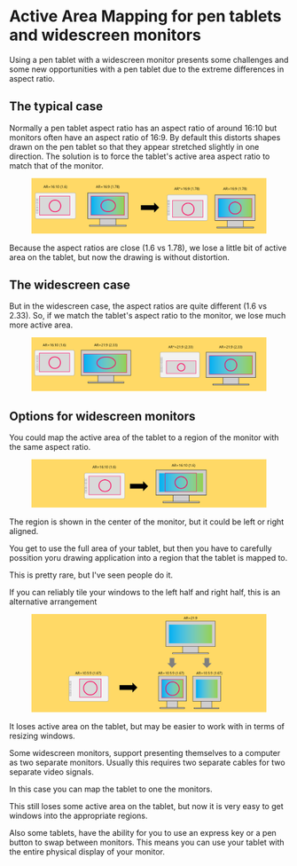 # Active Area Mapping for pen tablets and widescreen monitors

Using a pen tablet with a widescreen monitor presents some challenges and some new opportunities with a pen tablet due to the extreme differences in aspect ratio.

## The typical case

Normally a pen tablet aspect ratio has an aspect ratio of around 16:10 but monitors often have an aspect ratio of 16:9. By default this distorts shapes drawn on the pen tablet so that they appear stretched slightly in one direction. The solution is to force the tablet's active area aspect ratio to match that of the monitor.&#x20;

<figure><img src="../../.gitbook/assets/image (2) (1) (1) (1) (1) (1) (1) (1) (1) (1) (1) (1).png" alt=""><figcaption></figcaption></figure>

Because the aspect ratios are close (1.6 vs 1.78), we lose a little bit of active area on the tablet, but now the drawing is without distortion.&#x20;

## The widescreen case

But in the widescreen case, the aspect ratios are quite different (1.6 vs 2.33). So, if we match the tablet's aspect ratio to the monitor, we lose much more active area.

<figure><img src="../../.gitbook/assets/image (1) (1) (1) (1) (1) (1) (1) (1) (1) (1) (1) (1) (1) (1) (1) (1) (1) (1) (1) (1) (1) (1) (1) (1) (1) (1) (1) (1) (1) (1) (1).png" alt=""><figcaption></figcaption></figure>

## Options for widescreen monitors

You could map the active area of the tablet to a region of the monitor with the same aspect ratio.

<figure><img src="../../.gitbook/assets/image (3) (1) (1) (1) (1) (1).png" alt=""><figcaption></figcaption></figure>

The region is shown in the center of the monitor, but it could be left or right aligned.

You get to use the full area of your tablet, but then you have to carefully possition yoru drawing application into a region that the tablet is mapped to.

This is pretty rare, but I've seen people do it.

If you can reliably tile your windows to the left half and right half, this is an alternative arrangement

<figure><img src="../../.gitbook/assets/image (403).png" alt=""><figcaption></figcaption></figure>

It loses active area on the tablet, but may be easier to work with in terms of resizing windows.

Some widescreen monitors, support presenting themselves to a computer as two separate monitors. Usually this requires two separate cables for two separate video signals.

In this case you can map the tablet to one the monitors.

This still loses some active area on the tablet, but now it is very easy to get windows into the appropriate regions.

Also some tablets, have the ability for you to use an express key or a pen button to swap between monitors. This means you can use your tablet with the entire physical display of your monitor.
